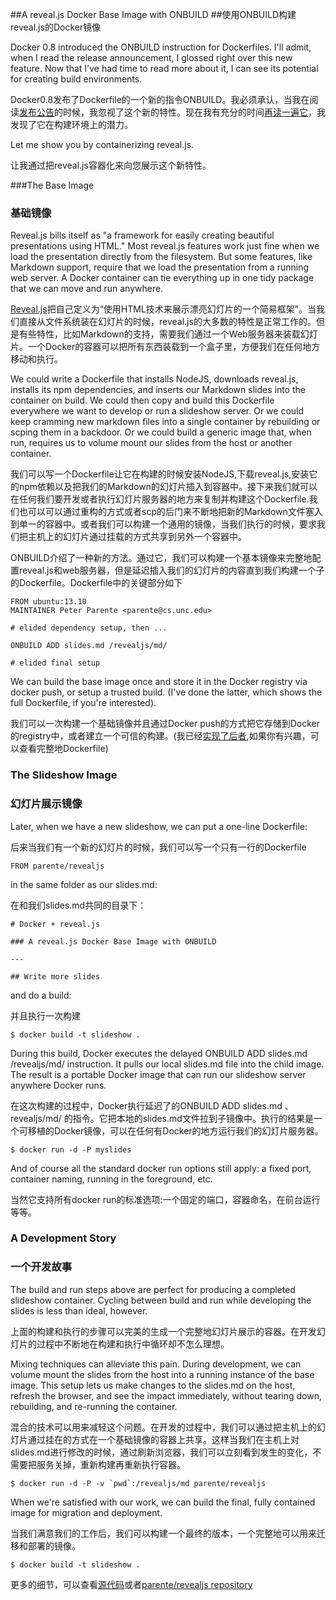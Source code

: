 ##A reveal.js Docker Base Image with ONBUILD
##使用ONBUILD构建reveal.js的Docker镜像

Docker 0.8 introduced the ONBUILD instruction for Dockerfiles. I'll admit, when I read the release announcement, I glossed right over this new feature. Now that I've had time to read more about it, I can see its potential for creating build environments.

Docker0.8发布了Dockerfile的一个新的指令ONBUILD。我必须承认，当我在阅读[发布公告](http://blog.docker.io/2014/02/docker-0-8-quality-new-builder-features-btrfs-storage-osx-support/)的时候，我忽视了这个新的特性。现在我有充分的时间[再读一遍它](http://docs.docker.io/en/latest/reference/builder/#onbuild)，我发现了它在构建环境上的潜力。

Let me show you by containerizing reveal.js.

让我通过把reveal.js容器化来向您展示这个新特性。

###The Base Image

### 基础镜像

Reveal.js bills itself as "a framework for easily creating beautiful presentations using HTML." Most reveal.js features work just fine when we load the presentation directly from the filesystem. But some features, like Markdown support, require that we load the presentation from a running web server. A Docker container can tie everything up in one tidy package that we can move and run anywhere.

[Reveal.js](http://lab.hakim.se/reveal-js/#/)把自己定义为“使用HTML技术来展示漂亮幻灯片的一个简易框架”。当我们直接从文件系统装在幻灯片的时候，reveal.js的大多数的特性是正常工作的。但是有些特性，比如Markdown的支持，需要我们通过一个Web服务器来装载幻灯片。一个Docker的容器可以把所有东西装载到一个盒子里，方便我们在任何地方移动和执行。

We could write a Dockerfile that installs NodeJS, downloads reveal.js, installs its npm dependencies, and inserts our Markdown slides into the container on build. We could then copy and build this Dockerfile everywhere we want to develop or run a slideshow server. Or we could keep cramming new markdown files into a single container by rebuilding or scping them in a backdoor. Or we could build a generic image that, when run, requires us to volume mount our slides from the host or another container.

我们可以写一个Dockerfile让它在构建的时候安装NodeJS,下载reveal.js,安装它的npm依赖以及把我们的Markdown的幻灯片插入到容器中。接下来我们就可以在任何我们要开发或者执行幻灯片服务器的地方来复制并构建这个Dockerfile.我们也可以可以通过重构的方式或者scp的后门来不断地把新的Markdown文件塞入到单一的容器中。或者我们可以构建一个通用的镜像，当我们执行的时候，要求我们把主机上的幻灯片通过挂载的方式共享到另外一个容器中。

ONBUILD介绍了一种新的方法。通过它，我们可以构建一个基本镜像来完整地配置reveal.js和web服务器，但是延迟插入我们的幻灯片的内容直到我们构建一个子的Dockerfile。Dockerfile中的关键部分如下

```
FROM ubuntu:13.10
MAINTAINER Peter Parente <parente@cs.unc.edu>

# elided dependency setup, then ...

ONBUILD ADD slides.md /revealjs/md/

# elided final setup
```

We can build the base image once and store it in the Docker registry via docker push, or setup a trusted build. (I've done the latter, which shows the full Dockerfile, if you're interested).

我们可以一次构建一个基础镜像并且通过Docker push的方式把它存储到Docker的registry中，或者建立一个可信的构建。(我已经[实现了后者](https://index.docker.io/u/parente/revealjs/),如果你有兴趣，可以查看完整地Dockerfile)

### The Slideshow Image
### 幻灯片展示镜像

Later, when we have a new slideshow, we can put a one-line Dockerfile:

后来当我们有一个新的幻灯片的时候，我们可以写一个只有一行的Dockerfile

```
FROM parente/revealjs
```
in the same folder as our slides.md:

在和我们slides.md共同的目录下：

```
# Docker + reveal.js

### A reveal.js Docker Base Image with ONBUILD

---

## Write more slides
```

and do a build:

并且执行一次构建

```
$ docker build -t slideshow .
```

During this build, Docker executes the delayed ONBUILD ADD slides.md /revealjs/md/ instruction. It pulls our local slides.md file into the child image. The result is a portable Docker image that can run our slideshow server anywhere Docker runs.

在这次构建的过程中，Docker执行延迟了的ONBUILD ADD slides.md 、revealjs/md/ 的指令。它把本地的slides.md文件拉到子镜像中。执行的结果是一个可移植的Docker镜像，可以在任何有Docker的地方运行我们的幻灯片服务器。

```
$ docker run -d -P myslides
```
And of course all the standard docker run options still apply: a fixed port, container naming, running in the foreground, etc.

当然它支持所有docker run的标准选项:一个固定的端口，容器命名，在前台运行等等。

### A Development Story
### 一个开发故事

The build and run steps above are perfect for producing a completed slideshow container. Cycling between build and run while developing the slides is less than ideal, however.

上面的构建和执行的步骤可以完美的生成一个完整地幻灯片展示的容器。在开发幻灯片的过程中不断地在构建和执行中循环却不怎么理想。

Mixing techniques can alleviate this pain. During development, we can volume mount the slides from the host into a running instance of the base image. This setup lets us make changes to the slides.md on the host, refresh the browser, and see the impact immediately, without tearing down, rebuilding, and re-running the container.

混合的技术可以用来减轻这个问题。在开发的过程中，我们可以通过把主机上的幻灯片通过挂在的方式在一个基础镜像的容器上共享。这样当我们在主机上对slides.md进行修改的时候，通过刷新浏览器，我们可以立刻看到发生的变化，不需要把服务关掉，重新构建再重新执行容器。

```
$ docker run -d -P -v `pwd`:/revealjs/md parente/revealjs
```

When we're satisfied with our work, we can build the final, fully contained image for migration and deployment.

当我们满意我们的工作后，我们可以构建一个最终的版本，一个完整地可以用来迁移和部署的镜像。

```
$ docker build -t slideshow .
```

更多的细节，可以查看[源代码](https://github.com/parente/dockerfiles/tree/master/revealjs)或者[parente/revealjs repository](https://index.docker.io/u/parente/revealjs/)